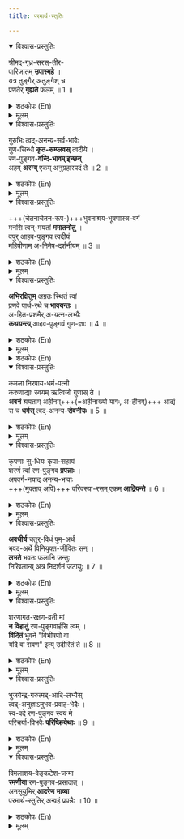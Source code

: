 ```yaml
---
title: परमार्थ-स्तुतिः

---
```


<details open><summary>विश्वास-प्रस्तुतिः</summary>

श्रीमद्-गृध्र-सरस्-तीर-  
पारिजातम् **उपास्महे** ।  
यत्र तुङ्गैर् अतुङ्गैश् च  
प्रणतैर् **गृह्यते** फलम् ॥ 1 ॥
</details>

<details><summary>शठकोपः (En)</summary>

COMMENTARY:- The valor of Lord Raamachandran is matchless. In DaNdakAraNyam, He destroyed 14,000 asurAs single handedly. He pulverized RaavaNA's army and finally RaavaNan Himself in a great battle. In AaraNya kANdam, our Lord's parAkramam is saluted as He destroyed Kharan, DhUshaNan, Thrisiras and the Moola Bhalam. Through His heroic acts, He destroyed the asurAs and made the lives of the Sages of DhaNdakAraNyam comfortable and free from fear. Swamy Desikan has saluted these valourous deeds in SrI Raghuveera Gadhyam's AaraNya and Yuddha KhANdams following the foot steps of Aadhi Kavi, Sage VaalmIki. Swamy Desikan's summation of the Lord's valor is housed in three salutations of SrI Raghuveera Gadhyam: AsahAya Soora! AnapAya Saahasa! Raagava Simha! In ParamArTa Sthuthi, Swamy Desikan continues celebrating the valor of the Lord of AyOdhyA and points out that He is the PaarijAtha tree at the banks of JatAyu PushkariNi (Grudhra Saras): 

SrImadh-grudhra-saras-theera PaarijAtham upAsmahE yathra Thungai: athungaisccha pranathai: gruhayathE Phalam 

MEANING: At Thirupputtkkuzhi, the destroyer of RaavaNA and his clan gives His darsanam as Vijaya Raaghavn and is ready to grant all the boons that bhakthAs seek of Him just like a PaarijAtha tree in IndhrA's garden. 
sadagopan.org 7 On the banks of the JatAyu PushkariNi with its nourishing water is a mighty tree with sweet fruits. There the lowly (athungai :) and the mighty (thungai :) worship the Lord, perform SaraNAgathi and are treated equally with respect to the Phalans without consideration of their Jaathi-Kulam -GuNam and material possessions. That is indeed a miracle brought about by the PaarijAtha Tree (SrI Vijaya Raaghavan) of Thirupputtkuzhi. Swamy says that he meditates on that PaarijAtha tree (Srimathgrudhra-saras-theera paarijAtham upAsmahE). Both the lowly and the lofty prostrate before this Grudhra Saras theera PaarijAtham and becomes kruthArTaas. 
</details>


<details><summary>मूलम्</summary>

श्रीमद्गृध्रसरस्तीरपारिजातमुपास्महे ।  
यत्र तुङ्गैरतुङ्गैश्च प्रणतैर्गृह्यते फलम् ॥ 1 ॥
</details>


<details open><summary>विश्वास-प्रस्तुतिः</summary>

गुरुभिः त्वद्-अनन्य-सर्व-भावैः  
गुण-सिन्धौ **कृत-सम्प्लवस्** त्वदीये ।  
रण-पुङ्गव-**वन्दि-भावम् इच्छन्**  
अहम् **अस्म्य्** एकम् अनुग्रहास्पदं ते ॥ 2 ॥
</details>

<details><summary>शठकोपः (En)</summary>

After composing the first slOkam in anushtup metre, Swamy Desikan sets the rest of the 9 slOkams of SrI ParamArTa Sthuthi in lilting Oupacchandasikam meter.

Oh the Lord of Thirupputkkuzhi, who is celebrated for your valor in battles! Oh Vijaya RaaghavA! Our AchAryAs do not house anyone in their heart lotuses except “Bless me to Compose on You!” sadagopan.org 9 you. They focus on you and you alone and shine as ParamaikAnthis (Thvadhanya Sarva-bhAvai :). They have trained me to be deeply immersed in the ocean of your anntha kalyANa guNams (Gurubhi: ThvadhIyE GuNa Sindhou krutha samplava: asmi) and adiyEn desires deeply to eulogize you (vanhdhi bhAvam icchan aham asmi). adiyEn has positioned myself to be the chief object of Your anugraham (Vandhi bhAvam icchan aham, tE yEkam anugraha aaspadham asmi). Swamy Desikan reminds the Lord of the Upadesams of his AchAryans about ananya bhakthi (avyapachAra Bhakthi) to the Lord to become qualified as a ParamaikAnthi. Then, Swamy Desikan states that he wants to go beyond the meditation about the Lord and engage in composing a Sthuthi about the Lord of Thirupputtkuzhi. He hints that his efforts to compose a sthuthi won’t bear fruit unless he is so blessed by the Grudhra-saras-theera PaarijAtham. Therefore, Swamy Desikan prays to the Lord to bless him to create a sthuthi on Him.
</details>


<details><summary>मूलम्</summary>

गुरुभिः त्वदनन्यसर्वभावैः  
गुणसिन्धौ कृतसम्प्लवस्त्वदीये ।  
रणपुङ्गव वन्दिभावमिच्छन्  
अहमस्म्येकमनुग्रहास्पदं ते ॥ 2 ॥
</details>


<details open><summary>विश्वास-प्रस्तुतिः</summary>

+++(चेतनाचेतन-रूप-)+++भुवनाश्रय-भूषणास्त्र-वर्गं  
मनसि त्वन्-मयतां **ममातनोतु** ।  
वपुर् आहव-पुङ्गव त्वदीयं  
महिषीणाम् अ-निमेष-दर्शनीयम् ॥ 3 ॥
</details>

<details><summary>शठकोपः (En)</summary>

Swamy Desikan points out about two things here: (1) The entire assembly of ChEthnam and achEthanam adorn the Lord's ThirumEni as dhivya aabharanams and Dhivya aayudhams/weapons (BhuvanAsraya BhooshaNa-asthra vargam ThvadhIyam Vapu :). (2) SrI DEvi and BhU Devi and other consorts of His can not take their eyes off from such a beautiful ThirumEni. They do not close their eye lids for fear of missing even a fraction of second's enjoyment of His dhivya soundharyam (MahIshINAm animEsha darsaneeyam ThvadhIyam Vapu:). Swamy begs the Lord to grant him the boon as Grudhra-saras-thera PaarijAtham to make His manas become totally immersed in His beauty and anantha kalyANa guNams so that he can succeed in composing a Sthuthi befitting Him. 
</details>


<details><summary>मूलम्</summary>

भुवनाश्रयभूषणास्त्रवर्गं  
मनसि त्वन्मयतां ममातनोतु ।  
वपुराहवपुङ्गव त्वदीयं  
महिषीणामनिमेषदर्शनीयम् ॥ 3 ॥
</details>


<details open><summary>विश्वास-प्रस्तुतिः</summary>

**अभिरक्षितुम्** अग्रतः स्थितं त्वां  
प्रणवे पार्थ-रथे च **भावयन्तः** ।  
अ-हित-प्रशमैर् अ-यत्न-लभ्यैः  
**कथयन्त्य्** आहव-पुङ्गवं गुण-ज्ञाः ॥ 4 ॥
</details>

<details><summary>शठकोपः (En)</summary>

Oh Vijaya RaaghavA! PraNavam is made up of three Letters: A+U+M (akAra-ukAramakArams). The first letter is “A” (akAram denoting your Sarva Rakshakathvam “akAra – ukAra – makArams…..” 
sadagopan.org 13 (protecting one and all that perform SaraNAgathi to you). Swamy says: “Abhirakshithum PraNavE agratha: sTitham ThvAm”. Swamy goes on to point out where else He sat in front (agratha: sTithaam). He sat in front portion (the charioteer's seat) of the car (raTam) of Arjunan and performed GIthOpadesam) (PaarTa RaTE cha agratha: sTithAm ThvAm). Those who possess unimpeachable aathma guNams reflect on this important tatthvam and meditate on the meaning of PraNavam to banish their desire, anger et al. They recognize that you did not need to take weapons against the evil KouravAs. You won the victory over them by merely sitting in the front seat of the raTam. These superior souls comprehend your parAkramam to destroy your and Your BhagavathA's enemies by your sheer presence and eulogize you hence as asAdhAraNa RaNa Punghavan (Aahavapungavam kaTayanthi).
</details>


<details><summary>मूलम्</summary>

अभिरक्षितुमग्रतः स्थितं त्वां  
प्रणवे पार्थरथे च भावयन्तः ।  
अहितप्रशमैरयत्नलभ्यैः  
कथयन्त्याहवपुङ्गवं गुणज्ञाः ॥ 4 ॥
</details>

<details><summary>शठकोपः (En)</summary>

Swamy Desikan now shifts his attention to another aspect of SrI Vijaya Raaghavan: His performance of the SaraNAgathi Yaj~nam with His dharma pathni, SrI DEvi (SrI Maragathavali ThAyAr) under the shade of VijayakOti VimAnam at JatAyu KshEthram to protect PrapannAs: 
</details>


<details open><summary>विश्वास-प्रस्तुतिः</summary>

कमला निरपाय-धर्म-पत्नी  
करुणाद्याः स्वयम् ऋत्विजो गुणास् ते ।  
**अवनं** श्रयताम् अहीनम्+++(=अहीनाख्यो यागः, अ-हीनम्)+++ आद्यं  
स च **धर्मस्** त्वद्-अनन्य-**सेवनीयः** ॥ 5 ॥
</details>

<details><summary>शठकोपः (En)</summary>

Oh Vijaya RaaghavA! Your ThirunAmam, “RaNa Pungavan” has two meanings: (1) The greatest One in battles and (2) The greatest One in performing Yaj~nams. You perform a Yaagam with Your dharma PathnI, SrI Maragathavalli, who is never ever separated from You. In that Yaagam, Your kalyANa guNams like karuNai serve as the Rthviks (officiating priests). The name of Your Yaagam is “SaraNAgatha Rakshanam” (SrayathAm avanam aadhyam ahInam). That sanctimonious yaagam cannot be done by anyone other than you (Sa dharma cha Thvadh ananya sEvanIya:). AhInam is a Soma Yaagam that takes many days to perform. Swamy Desikan hints that this “SaraNAgatha Vrathi” continues to do this Yaagam of SaraNAgatha RakshaNam without interruption while accompanied by His PirAtti. 

IndhIvaradhaLa-SyAma: PuNDarIkanibhEkshaNa: Dhrutha kOdhaNDa-thUNIrO RAAMA YEVA GATHIR-MAMA --Raama KarNAmrutha SlOkam (Neela mEgha SyAmaLan with the lotus soft and beautiful eyes is Lord Ramabhadran with Kodhandam and arrow in His hand is my sole refuge). visAla nEthram paripoorNa ghAthram SitA KaLathram sura-vairi-jaithram KaruNya paathram jagatha: pavithram SRI RAAMARATHNAM PRANATHOSMI NITHYAM --Raama KarNAmrutham SlOkam (I prostrate before the gem of Raghu Vamsam, Raama Rathnam always. I bow before that Lord of SitA Devi known for His broad eyes, and majestic, upright body. He is the abode of mercy and the unfailing victor over the enemies of the DevAs. He is the most sacred ParamAthman in all the worlds. I bow before Him always).
</details>


<details><summary>मूलम्</summary>

कमला निरपायधर्मपत्नी  
करुणाद्याः स्वयमृत्विजो गुणास्ते ।  
अवनं श्रयतामहीनमाद्यं  
स च धर्मस्त्वदनन्यसेवनीयः ॥ 5 ॥
</details>


<details open><summary>विश्वास-प्रस्तुतिः</summary>

कृपणाः सु-धियः कृपा-सहायं  
शरणं त्वां रण-पुङ्गव **प्रपन्नाः** ।  
अपवर्ग-नयाद् अनन्य-भावाः  
+++(मुक्ताव् अपि)+++ वरिवस्या-रसम् एकम् **आद्रियन्ते** ॥ 6 ॥
</details>

<details><summary>शठकोपः (En)</summary>

Oh Lord Vijaya RaaghavA! Oh the most celebrated (foremost) among Warriors (RaNa Pungava)! Those buddhisAlis (SudhiyA:) who recognize their unfitness to stand up to the rigors of practising Bhakthi yOgam feel importunate (krupaNA:)and perform SaraNAgathi at Your holy feet fully knowing that You are the ocean of Mercy and that You will protect them. They are clearly aware of Your KaruNai as Your primary help (KaruNA SahAyam) and perform SaraNAgathi as prapannAs (ThvAM SaraNam PrapannA :). 

They do not get distracted by any tatthvam except your anantha kalyANa guNams and SaraNAgatha rakshaNa Vratham (ananya BhAvA :) and perform prapatthi unto you.  
They wish for only one Phalan (YEkam aadhriyanthE). What is it these Sudhiya: wish as a boon from You?  
They only seek the kaimkarya Aanandham (VarivasyA Rasam) from you and Your Devi at SrI Vaikuntam as a sukham arising from Moksha Sidhdhi. 
</details>


<details><summary>मूलम्</summary>

कृपणाः सुधियः कृपासहायं  
शरणं त्वां रणपुङ्गव प्रपन्नाः ।  
अपवर्गनयादनन्यभावाः  
वरिवस्यारसमेकमाद्रियन्ते ॥ 6 ॥
</details>


<details open><summary>विश्वास-प्रस्तुतिः</summary>

**अवधीर्य** चतुर्-विधं पुम्-अर्थं  
भवद्-अर्थे विनियुक्त-जीवितः सन् ।  
**लभते** भवतः फलानि जन्तुः  
निखिलान्य् अत्र निदर्शनं जटायुः ॥ 7 ॥
</details>

<details><summary>शठकोपः (En)</summary>

Oh Lord Vijaya RaaghavA! Oh the most celebrated (foremost) among Warriors (RaNa Pungava)! Those buddhisAlis (SudhiyA:) who recognize their unfitness to stand up to the rigors of practising Bhakthi yOgam feel importunate (krupaNA:)and perform SaraNAgathi at Your holy feet fully knowing that You are the ocean of Mercy and that You will protect them. They are clearly aware of Your KaruNai as Your primary help (KaruNA SahAyam) and perform SaraNAgathi as prapannAs (ThvAM SaraNam PrapannA :). They do not get distracted by any tatthvam except your anantha kalyANa guNams and SaraNAgatha rakshaNa Vratham (ananya BhAvA :) and perform prapatthi unto you. They wish for only one Phalan (YEkam aadhriyanthE). What is it these Sudhiya: wish as a boon from You? They only seek the kaimkarya Aanandham (VarivasyA Rasam) from you and Your Devi at SrI Vaikuntam as a sukham arising from Moksha Sidhdhi. 
</details>


<details><summary>मूलम्</summary>

अवधीर्य चतुर्विधं पुमर्थं  
भवदर्थे विनियुक्तजीवितः सन् ।  
लभते भवतः फलानि जन्तुः  
निखिलान्यत्र निदर्शनं जटायुः ॥ 7 ॥
</details>


<details open><summary>विश्वास-प्रस्तुतिः</summary>

शरणागत-रक्षण-व्रती मां  
**न विहातुं** रण-पुङ्गवार्हसि त्वम् ।  
**विदितं** भुवने "विभीषणो वा  
यदि वा रावण" इत्य् उदीरितं ते ॥ 8 ॥
</details>

<details><summary>शठकोपः (En)</summary>

Oh Lord of Thirupputtkkuzhi! Foremost among Your Vrathams is that of protecting those who perform SaraNAgathi at Your Thiruvadi. You are the SaraNAgatha RakshaNa DhIkshithan. It is not fit for you as the one who has undertaken SaraNAgatha RakshaNa dhIkshai to abandon adiyEn (SaraNagata-rakshaNa vrathI Thvam maam vihAthum na arhasi). People of the world know very well your command to SugrIvan at Sehtukkarai (TE udhIritham bhuvanE vidhitham): Be it VibhIshaNan or RaavaNan himself bring them to Me. I will grant them abhayam. When you are known all over the world for this Vratham, adiyEn alone should not be abandoned by you in spite of my paapams. That won’t be consistent with your role as Sarva-lOka SaraNYan. 
</details>


<details><summary>मूलम्</summary>

शरणागतरक्षणव्रती मां  
न विहातुं रणपुङ्गवार्हसि त्वम् ।  
विदितं भुवने विभीषणो वा  
यदि वा रावण इत्युदीरितं ते ॥ 8 ॥
</details>


<details open><summary>विश्वास-प्रस्तुतिः</summary>

भुजगेन्द्र-गरुत्मद्-आदि-लभ्यैस्  
त्वद्-अनुज्ञाऽनुभव-प्रवाह-भेदैः ।  
स्व-पदे रण-पुङ्गव स्वयं मे  
परिचर्या-विभवैः **परिष्क्रियेथाः** ॥ 9 ॥
</details>

<details><summary>शठकोपः (En)</summary>

Oh Vijaya RaaghavA! At Your Supreme abode (Sva padhE) AdhisEshan (BhujagEndhra:), GaruDan, the other Nithya Sooris as well as Muktha Jeevans enjoy You in a manner befitting Your wish. Their enjoyment overflows as flood in many directions. Many special kaimkaryams that please Your ThiruvuLLam arises form their kaimkarya prApthis. It is adiyEn's prayer to you for gaining such kaimkarya prApthi at Your Parama Padham. The anubhavam of enjoying You should blossom forth in the shape of many Kaimkaryams to You. Those kaimkaryams should be accepted by you and should cause pleasure to you. It is well known that you feel happy over nishkAma Kaimkaryams by ParamaikAnthis. 
</details>


<details><summary>मूलम्</summary>

भुजगेन्द्रगरुत्मदादिलभ्यैः  
त्वदनुज्ञानुभवप्रवाहभेदैः ।  
स्वपदे रणपुङ्गव स्वयं मे  
परिचर्याविभवैः परिष्क्रियेथाः ॥ 9 ॥
</details>


<details open><summary>विश्वास-प्रस्तुतिः</summary>

विमलाशय-वेङ्कटेश-जन्मा  
**रमणीया** रण-पुङ्गव-प्रसादात् ।  
अनसूयुभिर् **आदरेण भाव्या**  
परमार्थ-स्तुतिर् अन्वहं प्रपन्नैः ॥ 10 ॥
</details>

<details><summary>शठकोपः (En)</summary>

This delectable (RamaNIya) eulogy named ParamArTa sthuthi arose from the VenkatEsa Kavi of blemish free mind. This happened as a result of the grace of Thirupputtkkuzhi VijayarAgava PerumAn. The PrapannAs, who have performed SaraNAgati at the Thiruvadi of the Lord, get cleansed from the dhOshams such as Jealousy and intolerance. May Those PrapannAs free of dhOshams recite this sthuthi daily with sraddhA and gain the anugraham of SrI Maragathavalli SamEtha Sri Vijaya Raaghavan!
</details>


<details><summary>मूलम्</summary>

विमलाशयवेङ्कटेशजन्मा  
रमणीया रणपुङ्गवप्रसादात् ।  
अनसूयुभिरादरेण भाव्या  
परमार्थस्तुतिरन्वहं प्रपन्नैः ॥ 10 ॥
</details>